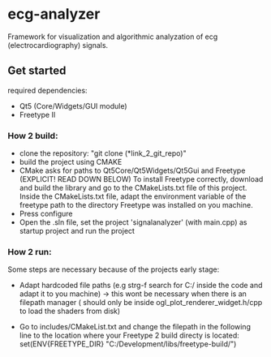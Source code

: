 # ecg-analyzer
Framework for visualization and algorithmic analyzation of ecg (electrocardiography) signals.

## Get started

required dependencies:
- Qt5 (Core/Widgets/GUI module)
- Freetype II

### How 2 build:

- clone the repository: "git clone (*link_2_git_repo)"
- build the project using CMAKE 
- CMake asks for paths to Qt5Core/Qt5Widgets/Qt5Gui and Freetype (EXPLICIT! READ DOWN BELOW)
To install Freetype correctly, download and build the library and go to the CMakeLists.txt file of this project.
Inside the CMakeLists.txt file, adapt the environment variable of the freetype path to the directory Freetype was installed on you machine.
- Press configure
- Open the .sln file, set the project 'signalanalyzer' (with main.cpp) as startup project and run the project

### How 2 run:
Some steps are necessary because of the projects early stage:

- Adapt hardcoded file paths (e.g strg-f search for C:/ inside the code and adapt it to you machine) -> this wont be necessary when there is an filepath manager ( should only be inside ogl_plot_renderer_widget.h/cpp to load the shaders from disk)

- Go to includes/CMakeList.txt and change the filepath in the following line to the location where your Freetype 2 build directy is located:
set(ENV{FREETYPE_DIR} "C:/Development/libs/freetype-build/")

<meta name="google-site-verification" content="5udKYvVChePTik4aZjK2cKkLAHXocbpugrEIen4d-Ck" />
